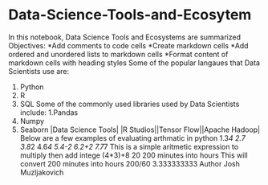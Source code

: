 # Data-Science-Tools-and-Ecosytem
In this notebook, Data Science Tools and Ecosystems are summarized 
Objectives:
*Add comments to code cells 
*Create markdown cells 
*Add ordered and unordered lists to markdown cells 
*Format content of markdown cells with heading styles 
Some of the popular langaues that Data Scientists use are:
1. Python 
2. R
3. SQL
Some of the commonly used libraries used by Data Scientists include: 
1.Pandas 
2. Numpy
3. Seaborn
|Data Science Tools| |R Studios||Tensor Flow||Apache Hadoop|
Below are a few examples of evaluating arthmatic in python 
1.3*4
2.7
3.8*2
4.6*4
5.4-2
6.2+2
7.7*7
This is a simple aritmetic expression to multiply then add intege
(4*3)+8
20
200  minutes into hours 
This will convert 200 minutes into hours
200/60
3.333333333
Author 
Josh Muzljakovich
